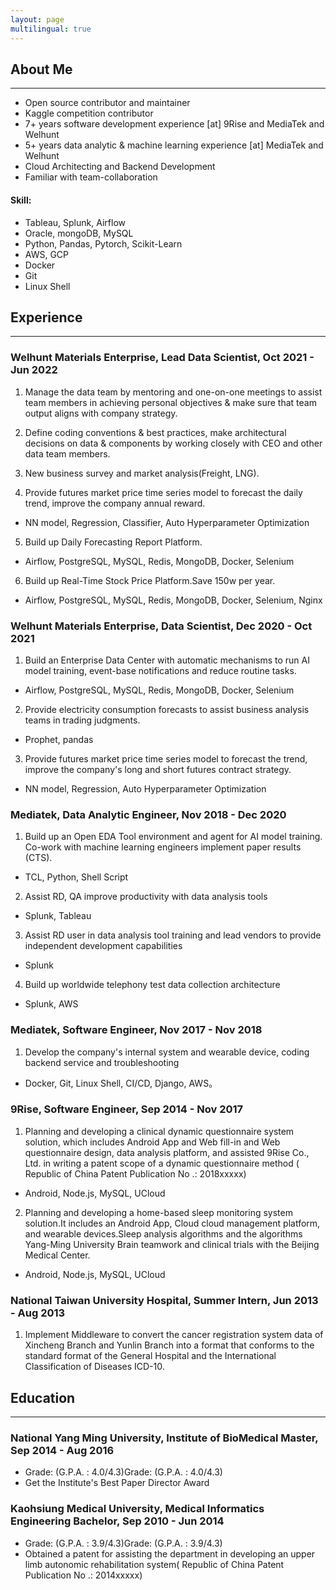 ```yaml
---
layout: page
multilingual: true
---
```


## About Me
-------------
* Open source contributor and maintainer
* Kaggle competition contributor
* 7+ years software development experience [at] 9Rise and MediaTek and Welhunt 
* 5+ years data analytic & machine learning experience [at] MediaTek and Welhunt 
* Cloud Architecting and Backend Development
* Familiar with team-collaboration

#### Skill:
* Tableau, Splunk, Airflow 
* Oracle, mongoDB, MySQL
* Python, Pandas, Pytorch, Scikit-Learn 
* AWS, GCP
* Docker
* Git
* Linux Shell

## Experience
-------------
### Welhunt Materials Enterprise, Lead Data Scientist, Oct 2021 - Jun 2022
1. Manage the data team by mentoring and one-on-one meetings to assist team members in achieving personal objectives & make sure that team output aligns with company strategy. 

2. Define coding conventions & best practices, make architectural decisions on data & components by working closely with CEO and other data team members.

3. New business survey and market analysis(Freight, LNG).

4. Provide futures market price time series model to forecast the daily trend, improve the company annual reward.
- NN model, Regression, Classifier, Auto Hyperparameter Optimization

5. Build up Daily Forecasting Report Platform.
- Airflow, PostgreSQL, MySQL, Redis, MongoDB, Docker, Selenium

6. Build up Real-Time Stock Price Platform.Save 150w per year.
- Airflow, PostgreSQL, MySQL, Redis, MongoDB, Docker, Selenium, Nginx

### Welhunt Materials Enterprise, Data Scientist, Dec 2020 - Oct 2021
1. Build an Enterprise Data Center with automatic mechanisms to run AI model training, event-base notifications and reduce routine tasks.
- Airflow, PostgreSQL, MySQL, Redis, MongoDB, Docker, Selenium

2. Provide electricity consumption forecasts to assist business analysis teams in trading judgments. 
- Prophet, pandas

3. Provide futures market price time series model to forecast the trend, improve the company's long and short futures contract strategy.
- NN model, Regression, Auto Hyperparameter Optimization

### Mediatek, Data Analytic Engineer, Nov 2018 - Dec 2020
1. Build up an Open EDA Tool environment and agent for AI model training. Co-work with machine learning engineers implement paper results (CTS).
- TCL, Python, Shell Script 

2. Assist RD, QA improve productivity with data analysis tools
- Splunk, Tableau

3. Assist RD user in data analysis tool training and lead vendors to provide independent development capabilities
- Splunk

4. Build up worldwide telephony test data collection architecture
- Splunk, AWS

### Mediatek, Software Engineer, Nov 2017 - Nov 2018  
1. Develop the company's internal system and wearable device, coding backend service and troubleshooting
- Docker, Git, Linux Shell, CI/CD, Django, AWS。

### 9Rise, Software Engineer, Sep 2014 - Nov 2017
1. Planning and developing a clinical dynamic questionnaire system solution, which includes Android App and Web fill-in and Web questionnaire design, data analysis platform, and assisted 9Rise Co., Ltd. in writing a patent scope of a dynamic questionnaire method ( Republic of China Patent Publication No .: 2018xxxxx)
- Android, Node.js, MySQL, UCloud

2. Planning and developing a home-based sleep monitoring system solution.It includes an Android App, Cloud cloud management platform, and wearable devices.Sleep analysis algorithms and the algorithms Yang-Ming University Brain teamwork and clinical trials with the Beijing Medical Center.
- Android, Node.js, MySQL, UCloud

### National Taiwan University Hospital, Summer Intern, Jun 2013 - Aug 2013
1. Implement Middleware to convert the cancer registration system data of Xincheng Branch and Yunlin Branch into a format that conforms to the standard format of the General Hospital and the International Classification of Diseases ICD-10.

## Education
-------------
### National Yang Ming University, Institute of BioMedical Master, Sep 2014 - Aug 2016
- Grade: (G.P.A. : 4.0/4.3)Grade: (G.P.A. : 4.0/4.3)
- Get the Institute's Best Paper Director Award

### Kaohsiung Medical University, Medical Informatics Engineering Bachelor, Sep 2010 - Jun 2014
- Grade: (G.P.A. : 3.9/4.3)Grade: (G.P.A. : 3.9/4.3)
- Obtained a patent for assisting the department in developing an upper limb autonomic rehabilitation system( Republic of China Patent Publication No .: 2014xxxxx)
